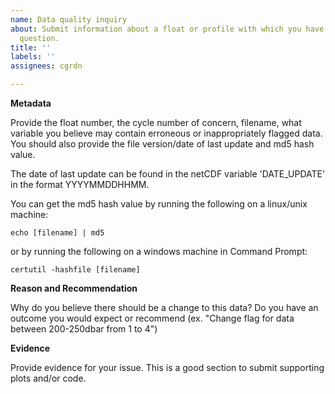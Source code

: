 ```yaml
---
name: Data quality inquiry
about: Submit information about a float or profile with which you have an issue or
  question.
title: ''
labels: ''
assignees: cgrdn

---
```


**Metadata**

Provide the float number, the cycle number of concern, filename, what variable you believe may contain erroneous or inappropriately flagged data. You should also provide the file version/date of last update and md5 hash value. 

The date of last update can be found in the netCDF variable 'DATE_UPDATE' in the format YYYYMMDDHHMM. 

You can get the md5 hash value by running the following on a linux/unix machine: 

```
echo [filename] | md5
```

or by running the following on a windows machine in Command Prompt: 

```
certutil -hashfile [filename]
```

**Reason and Recommendation**

Why do you believe there should be a change to this data? Do you have an outcome you would expect or recommend (ex. "Change flag for data between 200-250dbar from 1 to 4")

**Evidence**

Provide evidence for your issue. This is a good section to submit supporting plots and/or code.
